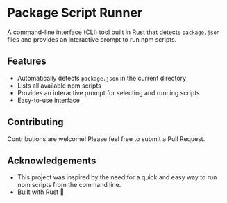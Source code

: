 # Package Script Runner

A command-line interface (CLI) tool built in Rust that detects `package.json` files and provides an interactive prompt to run npm scripts.

## Features

- Automatically detects `package.json` in the current directory
- Lists all available npm scripts
- Provides an interactive prompt for selecting and running scripts
- Easy-to-use interface

## Contributing

Contributions are welcome! Please feel free to submit a Pull Request.

## Acknowledgements

- This project was inspired by the need for a quick and easy way to run npm scripts from the command line.
- Built with Rust 🦀